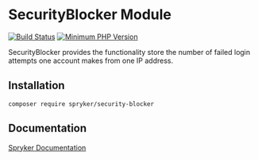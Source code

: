 # SecurityBlocker Module
[![Build Status](https://travis-ci.org/spryker/security-blocker.svg)](https://travis-ci.org/spryker/security-blocker)
[![Minimum PHP Version](https://img.shields.io/badge/php-%3E%3D%207.2-8892BF.svg)](https://php.net/)

SecurityBlocker provides the functionality store the number of failed login attempts one account makes from one IP address.

## Installation

```
composer require spryker/security-blocker
```

## Documentation

[Spryker Documentation](https://academy.spryker.com/developing_with_spryker/module_guide/modules.html)
